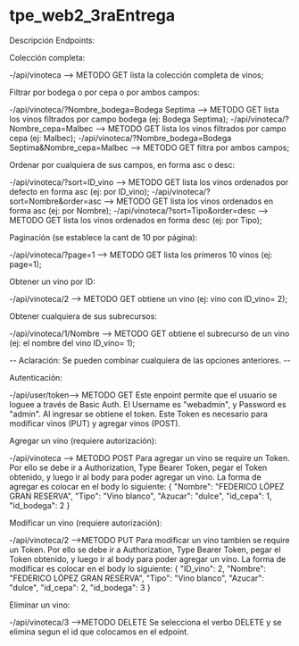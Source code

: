 # tpe_web2_3raEntrega

Descripción Endpoints:

 Colección completa:

 -/api/vinoteca --> METODO GET lista la colección completa de vinos;

 Filtrar por bodega o por cepa o por ambos campos:

 -/api/vinoteca/?Nombre_bodega=Bodega Septima --> METODO GET lista los vinos filtrados por campo bodega (ej: Bodega Septima);
 -/api/vinoteca/?Nombre_cepa=Malbec --> METODO GET lista los vinos filtrados por campo cepa (ej: Malbec);
 -/api/vinoteca/?Nombre_bodega=Bodega Septima&Nombre_cepa=Malbec --> METODO GET filtra por ambos campos;

 Ordenar por cualquiera de sus campos, en forma asc o desc:

 -/api/vinoteca/?sort=ID_vino --> METODO GET lista los vinos ordenados por defecto en forma asc (ej: por ID_vino);
 -/api/vinoteca/?sort=Nombre&order=asc --> METODO GET lista los vinos ordenados en forma asc (ej: por Nombre);
 -/api/vinoteca/?sort=Tipo&order=desc --> METODO GET lista los vinos ordenados en forma desc (ej: por Tipo);

 Paginación (se establece la cant de 10 por página):

 -/api/vinoteca/?page=1 --> METODO GET lista los primeros 10 vinos (ej: page=1);

 Obtener un vino por ID:

 -/api/vinoteca/2 --> METODO GET obtiene un vino (ej: vino con ID_vino= 2);

 Obtener cualquiera de sus subrecursos:

 -/api/vinoteca/1/Nombre --> METODO GET obtiene el subrecurso de un vino (ej: el nombre del vino ID_vino= 1);

 -- Aclaración: Se pueden combinar cualquiera de las opciones anteriores. --

 Autenticación:

 -/api/user/token--> METODO GET Este enpoint permite que el usuario se loguee a través de Basic Auth. El Username es "webadmin", y Password es "admin". Al ingresar se obtiene el token. Este Token es necesario para modificar vinos (PUT) y agregar vinos (POST). 

 Agregar un vino (requiere autorización):
 
 -/api/vinoteca --> METODO POST
        Para agregar un vino se require un Token. Por ello se debe ir a Authorization, Type Bearer Token, pegar el Token obtenido, y luego ir al body para poder agregar un vino. La forma de agregar es colocar en el body lo siguiente:
                {
                    "Nombre": "FEDERICO LÓPEZ GRAN RESERVA",
                    "Tipo": "Vino blanco",
                    "Azucar": "dulce",
                    "id_cepa": 1,
                    "id_bodega": 2
                }

 Modificar un vino (requiere autorización):
 
 -/api/vinoteca/2 -->METODO PUT
        Para modificar un vino tambien se require un Token. Por ello se debe ir a Authorization, Type Bearer Token, pegar el Token obtenido, y luego ir al body para poder agregar un vino. La forma de modificar es colocar en el body lo siguiente:
                {
                    "ID_vino": 2,
                    "Nombre": "FEDERICO LÓPEZ GRAN RESERVA",
                    "Tipo": "Vino blanco",
                    "Azucar": "dulce",
                    "id_cepa": 2,
                    "id_bodega": 3
                }

 Eliminar un vino:
 
 -/api/vinoteca/3 -->METODO DELETE Se selecciona el verbo DELETE y se elimina segun el id que colocamos en el edpoint.
